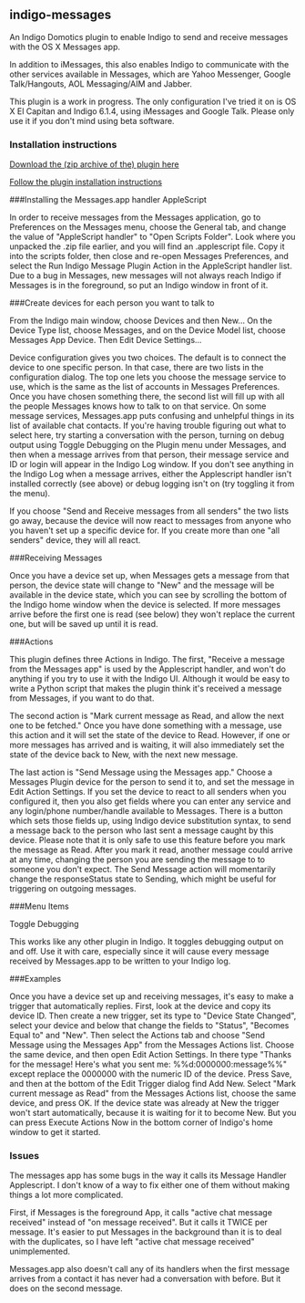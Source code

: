 ## indigo-messages
An Indigo Domotics plugin to enable Indigo to send and receive messages with the OS X Messages app.

In addition to iMessages, this also enables Indigo to communicate with the other services available in Messages, which are Yahoo Messenger, Google Talk/Hangouts, AOL Messaging/AIM and Jabber.

This plugin is a work in progress. The only configuration I've tried it on is OS X El Capitan and Indigo 6.1.4, using iMessages and Google Talk. Please only use it if you don't mind using beta software.

### Installation instructions

[Download the (zip archive of the) plugin here](https://github.com/gazally/indigo-messages/archive/master.zip)

[Follow the plugin installation instructions](http://wiki.indigodomo.com/doku.php?id=indigo_6_documentation:getting_started#installing_plugins_and_configuring_plugin_settings_pro_only_feature)

###Installing the Messages.app handler AppleScript

In order to receive messages from the Messages application, go to Preferences on the Messages menu, choose the General tab, and change the value of "AppleScript handler" to "Open Scripts Folder". Look where you unpacked the .zip file earlier, and you will find an .applescript file. Copy it into the scripts folder, then close and re-open Messages Preferences, and select the Run Indigo Message Plugin Action in the AppleScript handler list. Due to a bug in Messages, new messages will not always reach Indigo if Messages is in the foreground, so put an Indigo window in front of it.

###Create devices for each person you want to talk to

From the Indigo main window, choose Devices and then New...  On the Device Type list, choose Messages, and on the Device Model list, choose Messages App Device. Then Edit Device Settings...

Device configuration gives you two choices. The default is to connect the device to one specific person. In that case, there are two lists in the configuration dialog. The top one lets you choose the message service to use, which is the same as the list of accounts in Messages Preferences. Once you have chosen something there, the second list will fill up with all the people Messages knows how to talk to on that service. On some message services, Messages.app puts confusing and unhelpful things in its list of available chat contacts. If you're having trouble figuring out what to select here, try starting a conversation with the person, turning on debug output using Toggle Debugging on the Plugin menu under Messages, and then when a message arrives from that person, their message service and ID or login will appear in the Indigo Log window. If you don't see anything in the Indigo Log when a message arrives, either the Applescript handler isn't installed correctly (see above) or debug logging isn't on (try toggling it from the menu).

If you choose "Send and Receive messages from all senders" the two lists go away, because the device will now react to messages from anyone who you haven't set up a specific device for. If you create more than one "all senders" device, they will all react.

###Receiving Messages

Once you have a device set up, when Messages gets a message from that person, the device state will change to "New" and the message will be available in the device state, which you can see by scrolling the bottom of the Indigo home window when the device is selected. If more messages arrive before the first one is read (see below) they won't replace the current one, but will be saved up until it is read.

###Actions

This plugin defines three Actions in Indigo. The first, "Receive a message from the Messages app" is used by the Applescript handler, and won't do anything if you try to use it with the Indigo UI. Although it would be easy to write a Python script that makes the plugin think it's received a message from Messages, if you want to do that.

The second action is "Mark current message as Read, and allow the next one to be fetched." Once you have done something with a message, use this action and it will set the state of the device to Read. However, if one or more messages has arrived and is waiting, it will also immediately set the state of the device back to New, with the next new message.

The last action is "Send Message using the Messages app." Choose a Messages Plugin device for the person to send it to, and set the message in Edit Action Settings. If you set the device to react to all senders when you configured it, then you also get fields where you can enter any service and any login/phone number/handle available to Messages. There is a button which sets those fields up, using Indigo device substitution syntax, to send a message back to the person who last sent a message caught by this device. Please note that it is only safe to use this feature before you mark the message as Read. After you mark it read, another message could arrive at any time, changing the person you are sending the message to to someone you don't expect. The Send Message action will momentarily change the responseStatus state to Sending, which might be useful for triggering on outgoing messages.

###Menu Items

Toggle Debugging

This works like any other plugin in Indigo. It toggles debugging output on and off. Use it with care, especially since it will cause every message received by Messages.app to be written to your Indigo log.

###Examples

Once you have a device set up and receiving messages, it's easy to make a trigger that automatically replies. First, look at the device and copy its device ID. Then create a new trigger, set its type to "Device State Changed", select your device and below that change the fields to "Status", "Becomes Equal to" and "New". Then select the Actions tab and choose "Send Message using the Messages App" from the Messages Actions list. Choose the same device, and then open Edit Action Settings. In there type "Thanks for the message! Here's what you sent me: %%d:0000000:message%%" except replace the 0000000 with the numeric ID of the device. Press Save, and then at the bottom of the Edit Trigger dialog find Add New. Select "Mark current message as Read" from the Messages Actions list, choose the same device, and press OK. If the device state was already at New the trigger won't start automatically, because it is waiting for it to become New. But you can press Execute Actions Now in the bottom corner of Indigo's home window to get it started.

### Issues

The messages app has some bugs in the way it calls its Message Handler Applescript. I don't know of a way to fix either one of them without making things a lot more complicated.

First, if Messages is the foreground App, it calls "active chat message received" instead of "on message received". But it calls it TWICE per message. It's easier to put Messages in the background than it is to deal with the duplicates, so I have left "active chat message received" unimplemented.

Messages.app also doesn't call any of its handlers when the first message arrives from a contact it has never had a conversation with before. But it does on the second message.
